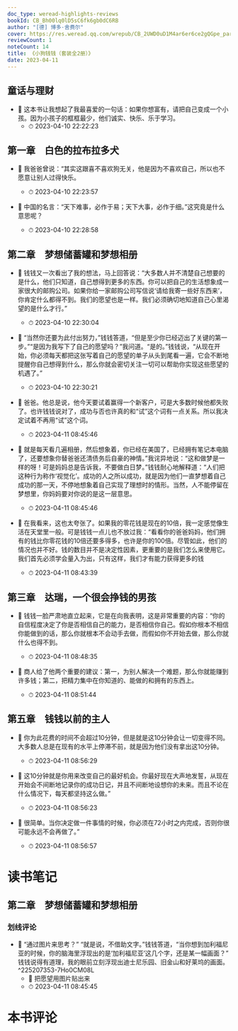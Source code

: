 ```yaml
---
doc_type: weread-highlights-reviews
bookId: CB_Bh00lq0lD5sC6fk6gb0dC6RB
author: "[德] 博多·舍费尔"
cover: https://res.weread.qq.com/wrepub/CB_2UWD0uD1M4ar6er6ce2gQGpe_parsecover
reviewCount: 1
noteCount: 14
title: 《小狗钱钱（套装全2册）》
date: 2023-04-11
---
```



## 童话与理财


- 📌 这本书让我想起了我最喜爱的一句话：如果你想富有，请把自己变成一个小孩。因为小孩子的框框最少，他们诚实、快乐、乐于学习。 
    - ⏱ 2023-04-10 22:22:23 
## 第一章　白色的拉布拉多犬


- 📌 我爸爸曾说：“其实这跟喜不喜欢狗无关，他是因为不喜欢自己，所以也不愿意让别人过得快乐。 
    - ⏱ 2023-04-10 22:23:57 

- 📌 中国的名言：“天下难事，必作于易；天下大事，必作于细。”这究竟是什么意思呢？ 
    - ⏱ 2023-04-10 22:28:58 
## 第二章　梦想储蓄罐和梦想相册


- 📌 钱钱又一次看出了我的想法，马上回答说：“大多数人并不清楚自己想要的是什么，他们只知道，自己想得到更多的东西。你可以把自己的生活想象成一家很大的邮购公司。如果你给一家邮购公司写信说‘请给我寄一些好东西来’，你肯定什么都得不到。我们的愿望也是一样。我们必须确切地知道自己心里渴望的是什么才行。” 
    - ⏱ 2023-04-10 22:30:04 

- 📌 “当然你还要为此付出努力，”钱钱答道，“但是至少你已经迈出了关键的第一步。”“是因为我写下了自己的愿望吗？”我问道。“是的。”钱钱说，“从现在开始，你必须每天都把这张写着自己的愿望的单子从头到尾看一遍，它会不断地提醒你自己想得到什么，那么你就会密切关注一切可以帮助你实现这些愿望的机遇了。” 
    - ⏱ 2023-04-10 22:30:21 
 

- 📌 爸爸。他总是说，他今天要试着赢得一个新客户，可是大多数时候他都失败了。也许钱钱说对了，成功与否也许真的和“试”这个词有一点关系。所以我决定试着不再用“试”这个词。 
    - ⏱ 2023-04-11 08:45:46 

- 📌 就是每天看几遍相册，然后想象着，你已经在美国了，已经拥有笔记本电脑了，还要想象你替爸爸还清债务后自豪的神情。”我诧异地说：“这和做梦是一样的呀！可是妈妈总是告诉我，不要做白日梦。”钱钱耐心地解释道：“人们把这种行为称作‘视觉化’。成功的人之所以成功，就是因为他们一直梦想着自己成功的那一天，不停地想象着自己实现了理想时的情形。当然，人不能停留在梦想里，你妈妈要对你说的是这一层意思。 
    - ⏱ 2023-04-11 08:45:46 

- 📌 在我看来，这也太夸张了。如果我的零花钱是现在的10倍，我一定感觉像生活在天堂里一般。可是钱钱一点儿也不放过我：“看看你的爸爸妈妈，他们拥有的钱比你零花钱的10倍还要多得多，也许是你的100倍。尽管如此，他们的情况也并不好。钱的数目并不是决定性因素，更重要的是我们怎么来使用它。我们首先必须学会量入为出，只有这样，我们才有能力获得更多的钱 
    - ⏱ 2023-04-11 08:43:39 
## 第三章　达瑞，一个很会挣钱的男孩


- 📌 钱钱一脸严肃地直立起来，它是在向我表明，这是非常重要的内容：“你的自信程度决定了你是否相信自己的能力，是否相信你自己。假如你根本不相信你能做到的话，那么你就根本不会动手去做，而假如你不开始去做，那么你就什么也得不到。 
    - ⏱ 2023-04-11 08:48:35 

- 📌 商人给了他两个重要的建议：第一，为别人解决一个难题，那么你就能赚到许多钱；第二，把精力集中在你知道的、能做的和拥有的东西上。 
    - ⏱ 2023-04-11 08:51:44 
## 第五章　钱钱以前的主人


- 📌 你为此花费的时间不会超过10分钟，但是就是这10分钟会让一切变得不同。大多数人总是在现有的水平上停滞不前，就是因为他们没有拿出这10分钟。 
    - ⏱ 2023-04-11 08:56:29 

- 📌 这10分钟就是你用来改变自己的最好机会。你最好现在大声地发誓，从现在开始会不间断地记录你的成功日记，并且不间断地设想你的未来。而且不论在什么情况下，每天都坚持这么做。” 
    - ⏱ 2023-04-11 08:56:23 

- 📌 很简单。当你决定做一件事情的时候，你必须在72小时之内完成，否则你很可能永远不会再做了。” 
    - ⏱ 2023-04-11 08:56:57 

# 读书笔记

## 第二章　梦想储蓄罐和梦想相册

### 划线评论
- 📌 “通过图片来思考？”
“就是说，不借助文字。”钱钱答道，“当你想到加利福尼亚的时候，你的脑海里浮现出的是‘加利福尼亚’这几个字，还是某一幅画面？”
钱钱说得有道理，我的眼前立刻浮现出迪士尼乐园、旧金山和好莱坞的画面。  ^225207353-7Ho0CM08L
    - 💭 把愿望用图片贴出来
    - ⏱ 2023-04-11 08:45:45
   

# 本书评论

